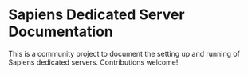 # Sapiens Dedicated Server Documentation

This is a community project to document the setting up and running of Sapiens dedicated servers. Contributions welcome!
